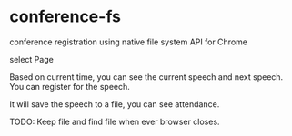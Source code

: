 # conference-fs
conference registration using native file system API for Chrome

select Page

Based on current time, you can see the current speech and next speech.
You can register for the speech.

It will save the speech to a file, you can see attendance.

TODO:
Keep file and find file when ever browser closes.

